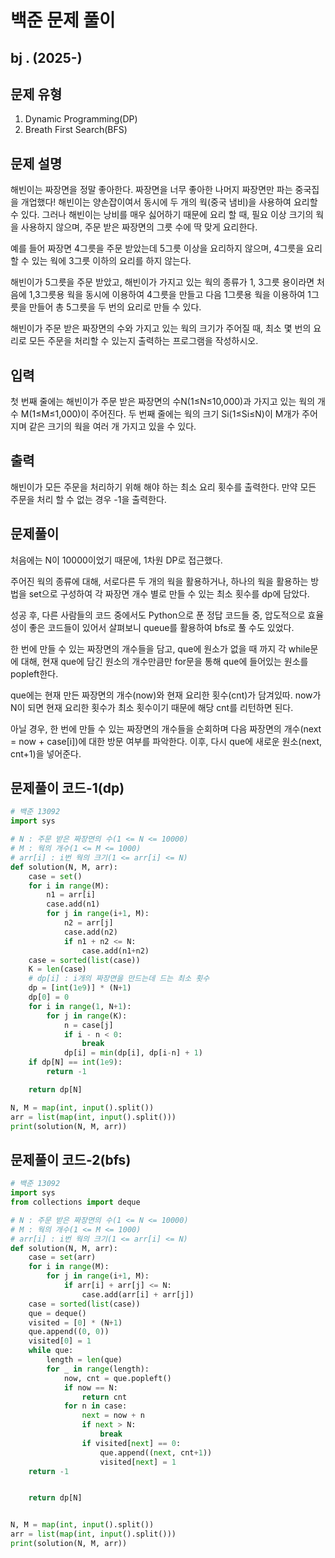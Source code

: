 # 백준 문제 풀이

## bj . (2025-)

## 문제 유형

1. Dynamic Programming(DP)
2. Breath First Search(BFS)

## 문제 설명

해빈이는 짜장면을 정말 좋아한다. 짜장면을 너무 좋아한 나머지 짜장면만 파는 중국집을 개업했다! 해빈이는 양손잡이여서 동시에 두 개의 웍(중국 냄비)을 사용하여 요리할 수 있다. 그러나 해빈이는 낭비를 매우 싫어하기 때문에 요리 할 때, 필요 이상 크기의 웍을 사용하지 않으며, 주문 받은 짜장면의 그릇 수에 딱 맞게 요리한다.

예를 들어 짜장면 4그릇을 주문 받았는데 5그릇 이상을 요리하지 않으며, 4그릇을 요리할 수 있는 웍에 3그릇 이하의 요리를 하지 않는다.

해빈이가 5그릇을 주문 받았고, 해빈이가 가지고 있는 웍의 종류가 1, 3그릇 용이라면 처음에 1,3그릇용 웍을 동시에 이용하여 4그릇을 만들고 다음 1그릇용 웍을 이용하여 1그릇을 만들어 총 5그릇을 두 번의 요리로 만들 수 있다.

해빈이가 주문 받은 짜장면의 수와 가지고 있는 웍의 크기가 주어질 때, 최소 몇 번의 요리로 모든 주문을 처리할 수 있는지 출력하는 프로그램을 작성하시오.

## 입력

첫 번째 줄에는 해빈이가 주문 받은 짜장면의 수N(1≤N≤10,000)과 가지고 있는 웍의 개수 M(1≤M≤1,000)이 주어진다. 두 번째 줄에는 웍의 크기 Si(1≤Si≤N)이 M개가 주어지며 같은 크기의 웍을 여러 개 가지고 있을 수 있다.

## 출력

해빈이가 모든 주문을 처리하기 위해 해야 하는 최소 요리 횟수를 출력한다. 만약 모든 주문을 처리 할 수 없는 경우 -1을 출력한다.

## 문제풀이

처음에는 N이 10000이었기 때문에, 1차원 DP로 접근했다.

주어진 웍의 종류에 대해, 서로다른 두 개의 웍을 활용하거나, 하나의 웍을 활용하는 방법을 set으로 구성하여 각 짜장면 개수 별로 만들 수 있는 최소 횟수를 dp에 담았다.

성공 후, 다른 사람들의 코드 중에서도 Python으로 푼 정답 코드들 중, 압도적으로 효율성이 좋은 코드들이 있어서 살펴보니 queue를 활용하여 bfs로 풀 수도 있었다.

한 번에 만들 수 있는 짜장면의 개수들을 담고, que에 원소가 없을 때 까지 각 while문에 대해, 현재 que에 담긴 원소의 개수만큼만 for문을 통해 que에 들어있는 원소를 popleft한다.

que에는 현재 만든 짜장면의 개수(now)와 현재 요리한 횟수(cnt)가 담겨있따. now가 N이 되면 현재 요리한 횟수가 최소 횟수이기 때문에 해당 cnt를 리턴하면 된다.

아닐 경우, 한 번에 만들 수 있는 짜장면의 개수들을 순회하며 다음 짜장면의 개수(next = now + case[i])에 대한 방문 여부를 파악한다. 이후, 다시 que에 새로운 원소(next, cnt+1)을 넣어준다.

## 문제풀이 코드-1(dp)

```python
# 백준 13092
import sys

# N : 주문 받은 짜장면의 수(1 <= N <= 10000)
# M : 웍의 개수(1 <= M <= 1000)
# arr[i] : i번 웍의 크기(1 <= arr[i] <= N)
def solution(N, M, arr):
    case = set()
    for i in range(M):
        n1 = arr[i]
        case.add(n1)
        for j in range(i+1, M):
            n2 = arr[j]
            case.add(n2)
            if n1 + n2 <= N:
                case.add(n1+n2)
    case = sorted(list(case))
    K = len(case)
    # dp[i] : i개의 짜장면을 만드는데 드는 최소 횟수
    dp = [int(1e9)] * (N+1)
    dp[0] = 0
    for i in range(1, N+1):
        for j in range(K):
            n = case[j]
            if i - n < 0:
                break
            dp[i] = min(dp[i], dp[i-n] + 1)
    if dp[N] == int(1e9):
        return -1

    return dp[N]

N, M = map(int, input().split())
arr = list(map(int, input().split()))
print(solution(N, M, arr))
```

## 문제풀이 코드-2(bfs)

```python
# 백준 13092
import sys
from collections import deque

# N : 주문 받은 짜장면의 수(1 <= N <= 10000)
# M : 웍의 개수(1 <= M <= 1000)
# arr[i] : i번 웍의 크기(1 <= arr[i] <= N)
def solution(N, M, arr):
    case = set(arr)
    for i in range(M):
        for j in range(i+1, M):
            if arr[i] + arr[j] <= N:
                case.add(arr[i] + arr[j])
    case = sorted(list(case))
    que = deque()
    visited = [0] * (N+1)
    que.append((0, 0))
    visited[0] = 1
    while que:
        length = len(que)
        for _ in range(length):
            now, cnt = que.popleft()
            if now == N:
                return cnt
            for n in case:
                next = now + n
                if next > N:
                    break
                if visited[next] == 0:
                    que.append((next, cnt+1))
                    visited[next] = 1
    return -1


    return dp[N]


N, M = map(int, input().split())
arr = list(map(int, input().split()))
print(solution(N, M, arr))
```

```java


```
